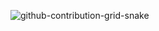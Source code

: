 ![github-contribution-grid-snake](https://user-images.githubusercontent.com/71896680/204624010-a3f35cbf-b819-41b4-be48-e7cb2a16e368.svg)
